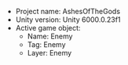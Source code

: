 <!-- UNITY CODE ASSIST INSTRUCTIONS START -->
- Project name: AshesOfTheGods
- Unity version: Unity 6000.0.23f1
- Active game object:
  - Name: Enemy
  - Tag: Enemy
  - Layer: Enemy
<!-- UNITY CODE ASSIST INSTRUCTIONS END -->